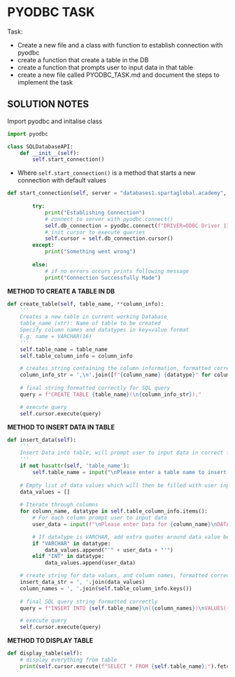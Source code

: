 # PYODBC TASK

Task:
- Create a new file and a class with function to establish connection with pyodbc
- create a function that create a table in the DB
- create a function that prompts user to input data in that table
- create a new file called PYODBC_TASK.md and document the steps to implement the task
 

## SOLUTION NOTES

Import pyodbc and initalise class

```python
import pyodbc

class SQLDatabaseAPI:
    def __init__(self):
        self.start_connection()
```

- Where ``self.start_connection()`` is a method that starts a new connection with default values
```python
def start_connection(self, server = "databases1.spartaglobal.academy", database = "Northwind", username = "**", password = "**"):
        
        try:
            print("Establishing Connection")
            # connect to server with pyodbc.connect()
            self.db_connection = pyodbc.connect(f"DRIVER=ODBC Driver 17 for SQL Server;SERVER={server};DATABASE={database};UID={username};PWD={password}")
            # init cursor to execute queries
            self.cursor = self.db_connection.cursor()
        except:
            print("Something went wrong")
        
        else:
            # if no errors occurs prints following message
            print("Connection Successfully Made")
```

**METHOD TO CREATE A TABLE IN DB**

```python
def create_table(self, table_name, **column_info):
    '''
    Creates a new table in current working Database
    table_name (str): Name of table to be created
    Specify column names and datatypes in key=value format
    E.g. name = VARCHAR(16)
    '''
    self.table_name = table_name
    self.table_column_info = column_info

    # creates string containing the column information, formatted correctly to be added to the query
    column_info_str = ',\n'.join([f"{column_name} {datatype}" for column_name, datatype in self.table_column_info.items()])
    
    # final string formatted correctly for SQL query
    query = f"CREATE TABLE {table_name}(\n{column_info_str});"

    # execute query
    self.cursor.execute(query)        
```

**METHOD TO INSERT DATA IN TABLE**

```python
def insert_data(self):
    '''
    Insert Data into table, will prompt user to input data in correct format
    '''
    if not hasattr(self, 'table_name'):
        self.table_name = input("\nPlease enter a table name to insert data into.\n=> ")
    
    # Empty list of data values which will then be filled with user input
    data_values = []
    
    # Iterate through columns
    for column_name, datatype in self.table_column_info.items():
        # For each column prompt user to input data
        user_data = input(f"\nPlease enter Data for {column_name}\nDATATYPE: {datatype}\n=> ")

        # If datatype is VARCHAR, add extra quotes around data value before appending
        if "VARCHAR" in datatype:
            data_values.append("'" + user_data + "'")
        elif "INT" in datatype:
            data_values.append(user_data)

    # create string for data values, and column names, formatted correctly
    insert_data_str = ', '.join(data_values)
    column_names = ', '.join(self.table_column_info.keys())
    
    # final SQL query string formatted correctly
    query = f"INSERT INTO {self.table_name}\n({column_names})\nVALUES({insert_data_str});"

    # execute query
    self.cursor.execute(query)
```

**METHOD TO DISPLAY TABLE**
```python
def display_table(self):
    # display everything from table
    print(self.cursor.execute(f"SELECT * FROM {self.table_name};").fetchall())
```